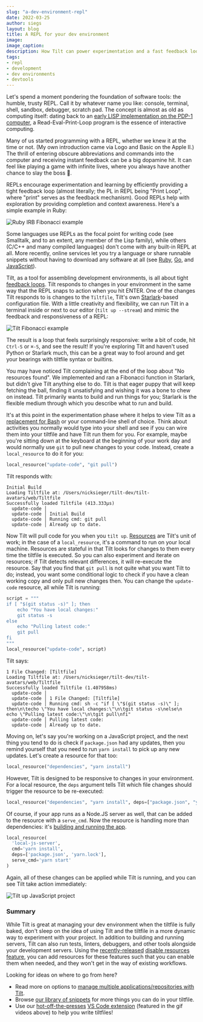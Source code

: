 ```yaml
---
slug: "a-dev-environment-repl"
date: 2022-03-25
author: siegs
layout: blog
title: A REPL for your dev environment
image:
image_caption:
description: How Tilt can power experimentation and a fast feedback loop
tags:
- repl
- development
- dev environments
- devtools
---
```

Let's spend a moment pondering the foundation of software tools: the humble, trusty REPL. Call it by whatever name you like: console, terminal, shell, sandbox, debugger, scratch pad. The concept is almost as old as computing itself: dating back to an [early LISP implementation on the PDP-1 computer][lisp-pdp1], a Read-Eval-Print-Loop program is the essence of interactive computing.

Many of us started programming with a REPL, whether we knew it at the time or not. (My own introduction came via Logo and Basic on the Apple II.) The thrill of entering obscure abbreviations and commands into the computer and receiving instant feedback can be a big dopamine hit. It can feel like playing a game with infinite lives, where you always have another chance to slay the boss 🐉.

REPLs encourage experimentation and learning by efficiently providing a tight feedback loop (almost literally; the PL in REPL being "Print Loop", where "print" serves as the feedback mechanism). Good REPLs help with exploration by providing completion and context awareness. Here's a simple example in Ruby:

![Ruby IRB Fibonacci example](/assets/images/a-dev-environment-repl/irb-fib.gif)

Some languages use REPLs as the focal point for writing code (see Smalltalk, and to an extent, any member of the Lisp family), while others (C/C++ and many compiled languages) don't come with any built-in REPL at all. More recently, online services let you try a language or share runnable snippets without having to download any software at all (see [Ruby][tryruby], [Go][goplay], and [JavaScript][repljs]).

Tilt, as a tool for assembling development environments, is all about tight [feedback loops][controlloop]. Tilt responds to changes in your environment in the same way that the REPL snaps to action when you hit ENTER. One of the changes Tilt responds to is changes to the `Tiltfile`, Tilt's own [Starlark][starlark]-based configuration file. With a little creativity and flexibility, we can run Tilt in a terminal inside or next to our editor (`tilt up --stream`) and mimic the feedback and responsiveness of a REPL:

![Tilt Fibonacci example](/assets/images/a-dev-environment-repl/tilt-fib.gif)

The result is a loop that feels surprisingly responsive: write a bit of code, hit `Ctrl-S` or `⌘-S`, and see the result! If you're exploring Tilt and haven't used Python or Starlark much, this can be a great way to fool around and get your bearings with tiltfile syntax or builtins.

You may have noticed Tilt complaining at the end of the loop about "No resources found". We implemented and ran a Fibonacci function in Starlark, but didn't give Tilt anything else to do. Tilt is that eager puppy that will keep fetching the ball, finding it unsatisfying and wishing it was a bone to chew on instead. Tilt primarily wants to build and run things for you; Starlark is the flexible medium through which you describe what to run and build.

It's at this point in the experimentation phase where it helps to view Tilt as a [replacement for Bash](/2018/12/05/tilt-is-the-start-sh-script-of-my-dreams.html) or your command-line shell of choice. Think about activities you normally would type into your shell and see if you can wire them into your tiltfile and have Tilt run them for you. For example, maybe you're sitting down at the keyboard at the beginning of your work day and would normally use `git` to pull new changes to your code. Instead, create a `local_resource` to do it for you:

```python
local_resource("update-code", "git pull")
```

Tilt responds with:

```
Initial Build
Loading Tiltfile at: /Users/nicksieger/tilt-dev/tilt-avatars/web/Tiltfile
Successfully loaded Tiltfile (413.333µs)
  update-code │
  update-code │ Initial Build
  update-code │ Running cmd: git pull
  update-code │ Already up to date.
```

Now Tilt will pull code for you when you `tilt up`. [Resources][resources] are Tilt's unit of work; in the case of a `local_resource`, it's a command to run on your local machine. Resources are stateful in that Tilt looks for changes to them every time the tiltfile is executed. So you can also experiment and iterate on resources; if Tilt detects relevant differences, it will re-execute the resource. Say that you find that `git pull` is not quite what you want Tilt to do; instead, you want some conditional logic to check if you have a clean working copy and only pull new changes then. You can change the `update-code` resource, all while Tilt is running:

```python
script = """
if [ "$(git status -s)" ]; then
	echo "You have local changes:"
	git status -s
else
    echo "Pulling latest code:"
	git pull
fi
"""
local_resource("update-code", script)
```

Tilt says:

```
1 File Changed: [Tiltfile]
Loading Tiltfile at: /Users/nicksieger/tilt-dev/tilt-avatars/web/Tiltfile
Successfully loaded Tiltfile (1.407958ms)
  update-code │
  update-code │ 1 File Changed: [Tiltfile]
  update-code │ Running cmd: sh -c "if [ \"$(git status -s)\" ]; then\n\techo \"You have local changes:\"\n\tgit status -s\nelse\n    echo \"Pulling latest code:\"\n\tgit pull\nfi"
  update-code │ Pulling latest code:
  update-code │ Already up to date.
```

Moving on, let's say you're working on a JavaScript project, and the next thing you tend to do is check if `package.json` had any updates, then you remind yourself that you need to run `yarn install` to pick up any new updates. Let's create a resource for that too:

```python
local_resource("dependencies", "yarn install")
```

However, Tilt is designed to be responsive to changes in your environment. For a local resource, the `deps` argument tells Tilt which file changes should trigger the resource to be re-executed:

```python
local_resource("dependencies", "yarn install", deps=["package.json", "yarn.lock"])
```

Of course, if your app runs as a Node.JS server as well, that can be added to the resource with a `serve_cmd`. Now the resource is handling more than dependencies: it's [building and running the app][snip].

```python
local_resource(
  'local-js-server',
  cmd='yarn install',
  deps=['package.json', 'yarn.lock'],
  serve_cmd='yarn start'
)
```

Again, all of these changes can be applied while Tilt is running, and you can see Tilt take action immediately:

![Tilt up JavaScript project](/assets/images/a-dev-environment-repl/tilt-up-js.gif)

### Summary

While Tilt is great at managing your dev environment when the tiltfile is fully baked, don't sleep on the idea of using Tilt and the tiltfile in a more dynamic way to experiment with your project. In addition to building and running servers, Tilt can also run tests, linters, debuggers, and other tools alongside your development servers. Using the [recently-released][catalog] [disable resources feature][disable], you can add resources for these features such that you can enable them when needed, and they won't get in the way of existing workflows.

Looking for ideas on where to go from here?

- Read more on options to [manage multiple applications/repositories with Tilt][repos].
- Browse [our library of snippets][snippets] for more things you can do in your tiltfile.
- Use our [hot-off-the-presses][extweet] [VS Code extension][vscode] (featured in the gif videos above) to help you write tiltfiles!

[lisp-pdp1]: http://s3data.computerhistory.org/pdp-1/DEC.pdp_1.1964.102650371.pdf
[tryruby]: https://try.ruby-lang.org/
[goplay]: https://go.dev/play/
[repljs]: https://repljs.com
[controlloop]: {{site.docsurl}}/controlloop.html
[starlark]: https://bazel.build/rules/language
[resources]: {{site.docsurl}}/tiltfile_concepts.html#resources
[snip]: {{site.docsurl}}/snippets.html?nodejs#snip_local_nodejs_server
[catalog]: {{site.blogurl}}/2022/03/03/resource-catalog.html
[disable]: {{site.docsurl}}/disable_resources.html
[repos]: {{site.docsurl}}/multiple_repos.html
[snippets]: {{site.docsurl}}/snippets.html
[extweet]: https://twitter.com/tilt_dev/status/1507399904846561284
[vscode]: https://marketplace.visualstudio.com/items?itemName=tilt-dev.Tiltfile&ssr=false
